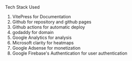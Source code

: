 Tech Stack Used

1. VitePress for Documentation
2. Github for repository and github pages
3. Github actions for automatic deploy
4. godaddy for domain
5. Google Analytics for analysis
6. Microsoft clarity for heatmaps
7. Google Adsense for monetization
8. Google Firebase's Authentication for user authentication